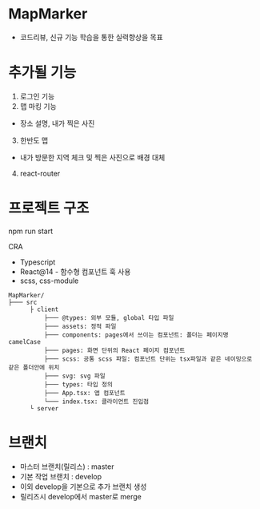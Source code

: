 # MapMarker
- 코드리뷰, 신규 기능 학습을 통한 실력향상을 목표

# 추가될 기능
1. 로그인 기능
2. 맵 마킹 기능
 - 장소 설명, 내가 찍은 사진
3. 한반도 맵
 - 내가 방문한 지역 체크 및 찍은 사진으로 배경 대체
4. react-router

# 프로젝트 구조
npm run start

CRA
- Typescript
- React@14 - 함수형 컴포넌트 훅 사용
- scss, css-module

```
MapMarker/
├─── src
      ├ client
          ├─── @types: 외부 모듈, global 타입 파일
          ├─── assets: 정적 파일
          ├─── components: pages에서 쓰이는 컴포넌트: 폴더는 페이지명 camelCase
          ├─── pages: 화면 단위의 React 페이지 컴포넌트
          ├─── scss: 공통 scss 파일: 컴포넌트 단위는 tsx파일과 같은 네이밍으로 같은 폴더안에 위치
          ├─── svg: svg 파일 
          ├─── types: 타입 정의
          ├─── App.tsx: 앱 컴포넌트
          └─── index.tsx: 클라이언트 진입점
      └ server   
```

# 브랜치
 - 마스터 브랜치(릴리스) : master
 - 기본 작업 브랜치 : develop
 - 이외 develop을 기본으로 추가 브랜치 생성
 - 릴리즈시 develop에서 master로 merge
